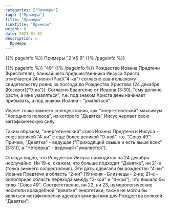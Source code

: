 ```yaml
---
categories: ["Примеры"]
tags: ["Примеры"]
title: "Примеры"
linkTitle: "Примеры"
weight: 8
date: 2021-01-01
description: >
  Примеры
---
```

<!-- Yandex.Metrika counter -->
<script type="text/javascript" >
   (function(m,e,t,r,i,k,a){m[i]=m[i]||function(){(m[i].a=m[i].a||[]).push(arguments)};
   m[i].l=1*new Date();k=e.createElement(t),a=e.getElementsByTagName(t)[0],k.async=1,k.src=r,a.parentNode.insertBefore(k,a)})
   (window, document, "script", "https://mc.yandex.ru/metrika/tag.js", "ym");

   ym(87588277, "init", {
        clickmap:true,
        trackLinks:true,
        accurateTrackBounce:true
   });
</script>
<noscript><div><img src="https://mc.yandex.ru/watch/87588277" style="position:absolute; left:-9999px;" alt="" /></div></noscript>
<!-- /Yandex.Metrika counter -->
{{% pageinfo %}}
Примеры "2 VS 9"
{{% /pageinfo %}}

{{% pageinfo %}}
"49"
{{% /pageinfo %}}
Рождество Иоанна Предтечи (Крестителя), ближайшего предшественника Иисуса Христа, отмечается 24 июня (Рак)("4-ка") согласно евангельскому свидетельству ровно за полгода до Рождества Христова (24 декабря (Козерог)("9-ка")). Согласно Евангелие от Иоанна (3:30), "ему должно расти, а мне умаляться", т.е. под знаком Христа день начинает прибывать, а под знаком Иоанна - "умаляться".

Иначе: точка зимнего солнцестояния, как "энергетический" максимум "Холодного полюса", из которого "Девятка" Иисус черпает свою метафизическую силу.

Таким образом, "энергетический" союз Иоанна Предтечи и Иисуса - союз великой "4-ки" с еще более великой "9-кой", т.е. "Союз 49"! Причем, "Девятка" - ведущая ("Приходящий свыше и есть выше всех"(3:31)), а "Четверка" - ведомая ("умаляется").

Отсюда видно, что Рождество Иисуса приходится на 24 декабря неслучайно. Ни 19-е, скажем, что больше подходит "Девятке", ни 21-е (точка зимнего солцестояния). Эти даты сдвигали бы рождество "4-ки" Иоанна Предтечи в область "2-ки" (19 июня - Близнецы - 2-ка; 21-е - биполярная область перехода между "2-кой" и "4-кой"), что лишало бы силы "Союз 49". Соответственно, ни 22, ни 23, нумерологические носители враждебной "девятке" энергетики, также не могли бы являться метафизически адекватными датами для Рождества великой "Девятки".
